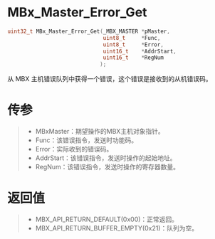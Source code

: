 # MBx_Master_Error_Get

```c
uint32_t MBx_Master_Error_Get(_MBX_MASTER *pMaster, 
                              uint8_t     *Func,
                              uint8_t     *Error,
                              uint16_t    *AddrStart,
                              uint16_t    *RegNum
                             );
```

从 MBX 主机错误队列中获得一个错误，这个错误是接收到的从机错误码。

# 传参

> - MBxMaster：期望操作的MBX主机对象指针。
> - Func：该错误指令，发送时功能码。
> - Error：实际收到的错误码。
> - AddrStart：该错误指令，发送时操作的起始地址。
> - RegNum：该错误指令，发送时操作的寄存器数量。

# 返回值

> - MBX_API_RETURN_DEFAULT(0x00)：正常返回。
> - MBX_API_RETURN_BUFFER_EMPTY(0x21)：队列为空。
